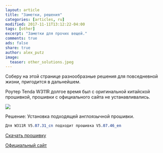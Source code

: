 ```yaml
---
layout: article
title: "Заметки, решения"
categories: [articles, ru]
modified: 2017-11-11T13:12:22-04:00
tags: [other]
excerpt: "Заметки для прочих вещей."
comments: true
ads: false
share: true
author: alex_putz
image:
  teaser: other_solutions.jpeg
---
```



Соберу на этой странице разнообразные решения для повседневной жизни, пригодится в дальнейшем.

Роутер Tenda W311R долгое время был с оригинальной китайской прошивкой, прошивки с официального сайта не устанавливались.

<img src="{{ site.url }}/images/tendaw311r.jpg">



Решение:
Установка подходящей англоязычной прошивки.
```css
Для W311R V5.07.31_cn подходит прошивка V5.07.46_en
```

[Скачать прошивку](/files/V5.07.46_en.zip)

[Официальный сайт](http://www.tendacn.com/en/download/detail-1798.html)

